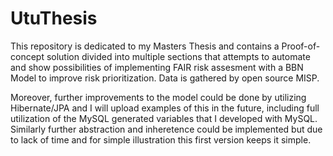 # UtuThesis

This repository is dedicated to my Masters Thesis and contains a Proof-of-concept solution divided into multiple sections that attempts to automate and show possibilities of implementing FAIR risk assesment with a BBN Model to improve risk prioritization. Data is gathered by open source MISP.  

Moreover, further improvements to the model could be done by utilizing Hibernate/JPA and I will upload examples of this in the future, including full utilization of the MySQL generated variables that I developed with MySQL. Similarly further abstraction and inheretence could be implemented but due to lack of time and for simple illustration this first version keeps it simple.

